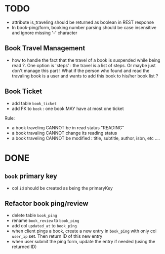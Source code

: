
# TODO
- attribute is_traveling should be returned as boolean in REST response
- In book-ping/form, booking number parsing should be case insensitive and ignore missing '-' character



## Book Travel Management
- how to handle the fact that the travel of a book is suspended while being read ?. One option is 'steps' : the travel is a list of steps. Or maybe
just don't manage this part ! What if the person who found and read the travaling book is a user and wants to add this book to his/her book list ?


## Book Ticket
- add table `book_ticket`
- add FK to `book` : one book MAY have at most one ticket

Rule:
- a book traveling CANNOT be in read status "READING"
- a book travaling CANNOT change its reading status
- a book traveling CANNOT be modified : title, subtitle, author, isbn, etc ....

# DONE
## `book` primary key
- col `id` should be created as being the primaryKey

## Refactor book ping/review
- delete table `book_ping`
- rename `book_review` to `book_ping`
- add col `updated_at` to `book_pîng`
- when client pings a book, create a new entry in `book_ping` with only col `user_ip` set. Then return ID of this new entry
- when user submit the ping form, update the entry if needed (using the returned ID)